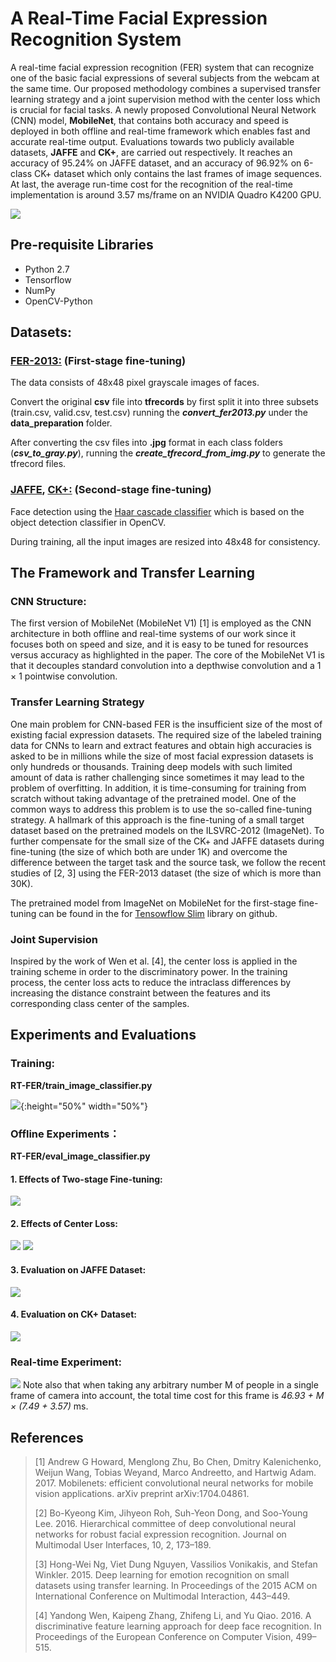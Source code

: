 # A Real-Time Facial Expression Recognition System
A real-time facial expression recognition (FER) system that can recognize one of the basic facial expressions of several subjects from the webcam at the same time. Our proposed methodology combines a supervised transfer learning strategy and a joint supervision method with the center loss which is crucial for facial tasks. A newly proposed Convolutional Neural Network (CNN) model, **MobileNet**, that contains both accuracy and speed is deployed in both offline and real-time framework which enables fast and accurate real-time output. Evaluations towards two publicly available datasets, **JAFFE** and **CK+**, are carried out respectively. It reaches an accuracy of 95.24% on JAFFE dataset, and an accuracy of 96.92% on 6-class CK+ dataset which only contains the last frames of image sequences. At last, the average run-time cost for the recognition of the real-time implementation is around 3.57 ms/frame on an NVIDIA Quadro K4200 GPU.

![](images/overview.png)

## Pre-requisite Libraries
* Python 2.7
* Tensorflow
* NumPy
* OpenCV-Python

## Datasets:

### [FER-2013:](https://www.kaggle.com/c/challenges-in-representation-learning-facial-expression-recognition-challenge/data) (First-stage fine-tuning)
The data consists of 48x48 pixel grayscale images of faces. 

Convert the original **csv** file into **tfrecords** by first split it into three subsets (train.csv, valid.csv, test.csv) running the ***convert_fer2013.py*** under the **data_preparation** folder. 

After converting the csv files into **.jpg** format in each class folders (***csv_to_gray.py***), running the  ***create_tfrecord_from_img.py*** to generate the tfrecord files.

### [JAFFE](http://www.kasrl.org/jaffe.html), [CK+:](http://www.consortium.ri.cmu.edu/ckagree/) (Second-stage fine-tuning)

Face detection using the [Haar cascade classifier](https://docs.opencv.org/3.4.3/d7/d8b/tutorial_py_face_detection.html) which is based on the object detection classifier in OpenCV.  

During training, all the input images are resized into 48x48 for consistency.

## The Framework and Transfer Learning
### CNN Structure:
The first version of MobileNet (MobileNet V1) [1] is employed as the CNN architecture in both offline and real-time systems of our work since it focuses both on speed and size, and it is easy to be tuned for resources versus accuracy as highlighted in the paper. The core of the MobileNet V1 is that it decouples standard convolution into a depthwise convolution and a 1 × 1 pointwise convolution.

### Transfer Learning Strategy
One main problem for CNN-based FER is the insufficient size of the most of existing facial expression datasets. The required size of the labeled training data for CNNs to learn and extract features and obtain high accuracies is asked to be in millions while the size of most facial expression datasets is only hundreds or thousands. Training deep models with such limited amount of data is rather challenging since sometimes it may lead to the problem of overfitting. In addition, it is time-consuming for training from scratch without taking advantage of the pretrained model. One of the common ways to address this problem is to use the so-called fine-tuning strategy. A hallmark of this approach is the fine-tuning of a small target dataset based on the pretrained models on the ILSVRC-2012 (ImageNet). To further
compensate for the small size of the CK+ and JAFFE datasets during fine-tuning (the size of which both are under 1K) and overcome the difference between the target task and the source task, we follow the recent studies of [2, 3] using the FER-2013 dataset (the size of which is more than 30K).

The pretrained model from ImageNet on MobileNet for the first-stage fine-tuning can be found in the for [Tensowflow Slim](https://github.com/tensorflow/models/tree/master/research/slim) library on github.


### Joint Supervision
Inspired by the work of Wen et al. [4], the center loss is applied in the training scheme in order to the discriminatory power. In the training process, the center loss acts to reduce the intraclass differences by increasing the distance constraint between the features and its corresponding class center of the samples.

## Experiments and Evaluations
### Training:
**RT-FER/train_image_classifier.py**

![](images/training_paras.png){:height="50%" width="50%"}

### Offline Experiments：
**RT-FER/eval_image_classifier.py**

#### 1. Effects of Two-stage Fine-tuning:
![](images/two_stage.png)
#### 2. Effects of Center Loss:
![](images/center_loss.png)
![](images/center_loss1.png)

#### 3. Evaluation on JAFFE Dataset:
![](images/jaffe.png)

#### 4. Evaluation on CK+ Dataset:
![](images/ck_plus.png)

### Real-time Experiment:
![](images/rt_performance.png)
Note also that when taking any arbitrary number M of people in a single frame of camera into account, the total time cost for this frame is *46.93 + M × (7.49 + 3.57)* ms.









## References
> [1] Andrew G Howard, Menglong Zhu, Bo Chen, Dmitry Kalenichenko, Weijun Wang, Tobias Weyand, Marco Andreetto, and Hartwig Adam. 2017. Mobilenets: efficient convolutional neural networks for mobile vision applications. arXiv preprint arXiv:1704.04861.
> 
> [2] Bo-Kyeong Kim, Jihyeon Roh, Suh-Yeon Dong, and Soo-Young Lee. 2016. Hierarchical committee of deep convolutional neural networks for robust facial expression recognition. Journal on Multimodal User Interfaces, 10, 2, 173–189.
> 
> [3] Hong-Wei Ng, Viet Dung Nguyen, Vassilios Vonikakis, and Stefan Winkler. 2015. Deep learning for emotion recognition on small datasets using transfer learning. In Proceedings of the 2015 ACM on International Conference on Multimodal Interaction, 443–449.
> 
> [4] Yandong Wen, Kaipeng Zhang, Zhifeng Li, and Yu Qiao. 2016. A discriminative feature learning approach for deep face recognition. In Proceedings of the European Conference on Computer Vision, 499–515.




